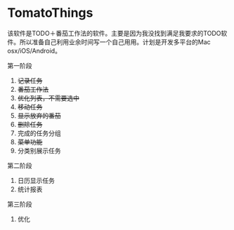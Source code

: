 # TomatoThings

该软件是TODO＋番茄工作法的软件。主要是因为我没找到满足我要求的TODO软件。所以准备自己利用业余时间写一个自己用用。计划是开发多平台的Mac osx/iOS/Android。

第一阶段

1. ~~记录任务~~
2. ~~番茄工作法~~
3. ~~优化列表，不需要选中~~
4. ~~移动任务~~
5. ~~显示放弃的番茄~~
6. ~~删除任务~~
7. 完成的任务分组
8. ~~菜单功能~~
9. 分类别展示任务

第二阶段
1. 日历显示任务
2. 统计报表

第三阶段
1. 优化
